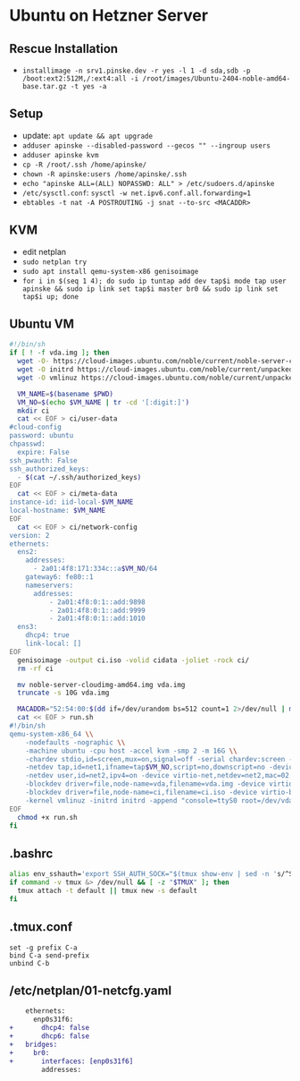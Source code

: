 # Ubuntu on Hetzner Server
## Rescue Installation
* `installimage -n srv1.pinske.dev -r yes -l 1 -d sda,sdb -p /boot:ext2:512M,/:ext4:all -i /root/images/Ubuntu-2404-noble-amd64-base.tar.gz -t yes -a`

## Setup
* update: `apt update && apt upgrade`
* `adduser apinske --disabled-password --gecos "" --ingroup users`
* `adduser apinske kvm`
* `cp -R /root/.ssh /home/apinske/`
* `chown -R apinske:users /home/apinske/.ssh`
* `echo "apinske ALL=(ALL) NOPASSWD: ALL" > /etc/sudoers.d/apinske`
* `/etc/sysctl.conf`: `sysctl -w net.ipv6.conf.all.forwarding=1`
* `ebtables -t nat -A POSTROUTING -j snat --to-src <MACADDR>`

## KVM
* edit netplan
* `sudo netplan try`
* `sudo apt install qemu-system-x86 genisoimage`
* `for i in $(seq 1 4); do sudo ip tuntap add dev tap$i mode tap user apinske && sudo ip link set tap$i master br0 && sudo ip link set tap$i up; done`

## Ubuntu VM
```sh
#!/bin/sh
if [ ! -f vda.img ]; then
  wget -O- https://cloud-images.ubuntu.com/noble/current/noble-server-cloudimg-amd64.tar.gz | tar xzf - noble-server-cloudimg-amd64.img
  wget -O initrd https://cloud-images.ubuntu.com/noble/current/unpacked/noble-server-cloudimg-amd64-initrd-generic
  wget -O vmlinuz https://cloud-images.ubuntu.com/noble/current/unpacked/noble-server-cloudimg-amd64-vmlinuz-generic

  VM_NAME=$(basename $PWD)
  VM_NO=$(echo $VM_NAME | tr -cd '[:digit:]')
  mkdir ci
  cat << EOF > ci/user-data
#cloud-config
password: ubuntu
chpasswd:
  expire: False
ssh_pwauth: False 
ssh_authorized_keys:
  - $(cat ~/.ssh/authorized_keys)
EOF
  cat << EOF > ci/meta-data
instance-id: iid-local-$VM_NAME
local-hostname: $VM_NAME 
EOF
  cat << EOF > ci/network-config
version: 2
ethernets:
  ens2:
    addresses:
      - 2a01:4f8:171:334c::a$VM_NO/64
    gateway6: fe80::1
    nameservers:
      addresses:
          - 2a01:4f8:0:1::add:9898
          - 2a01:4f8:0:1::add:9999
          - 2a01:4f8:0:1::add:1010
  ens3:
    dhcp4: true
    link-local: []
EOF
  genisoimage -output ci.iso -volid cidata -joliet -rock ci/
  rm -rf ci

  mv noble-server-cloudimg-amd64.img vda.img
  truncate -s 10G vda.img

  MACADDR="52:54:00:$(dd if=/dev/urandom bs=512 count=1 2>/dev/null | md5sum | sed 's/^\(..\)\(..\)\(..\).*$/\1:\2:\3/')"
  cat << EOF > run.sh
#!/bin/sh
qemu-system-x86_64 \\
    -nodefaults -nographic \\
    -machine ubuntu -cpu host -accel kvm -smp 2 -m 16G \\
    -chardev stdio,id=screen,mux=on,signal=off -serial chardev:screen -mon screen \\
    -netdev tap,id=net1,ifname=tap$VM_NO,script=no,downscript=no -device virtio-net,netdev=net1,mac=$MACADDR \\
    -netdev user,id=net2,ipv4=on -device virtio-net,netdev=net2,mac=02:00:00:00:00:f$VM_NO \\
    -blockdev driver=file,node-name=vda,filename=vda.img -device virtio-blk,drive=vda \\
    -blockdev driver=file,node-name=ci,filename=ci.iso -device virtio-blk,drive=ci \\
    -kernel vmlinuz -initrd initrd -append "console=ttyS0 root=/dev/vda"
EOF
  chmod +x run.sh
fi
```

## .bashrc
```bash
alias env_sshauth='export SSH_AUTH_SOCK="$(tmux show-env | sed -n 's/^SSH_AUTH_SOCK=//p')"'
if command -v tmux &> /dev/null && [ -z "$TMUX" ]; then
  tmux attach -t default || tmux new -s default
fi
```

## .tmux.conf
```
set -g prefix C-a
bind C-a send-prefix
unbind C-b
```

## /etc/netplan/01-netcfg.yaml
```diff
    ethernets:
      enp0s31f6: 
+       dhcp4: false
+       dhcp6: false
+   bridges:
+     br0:
+       interfaces: [enp0s31f6]
        addresses:
```
